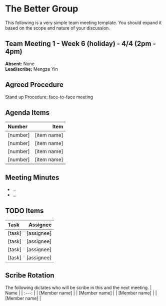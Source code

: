 # The Better Group
This following is a very simple team meeting template. You should expand it based on the scope and nature of your discussion.

## Team Meeting 1 - Week 6 (holiday) - 4/4 (2pm - 4pm)
**Absent:** None
<br>
**Lead/scribe:** Mengze Yin 

## Agreed Procedure
Stand up Procedure: face-to-face meeting

## Agenda Items
| Number | Item |
| :--- | ---: |
| [number] | [item name] |
| [number] | [item name] |
| [number] | [item name] |
| [number] | [item name] |

## Meeting Minutes
- ...
- ...

## TODO Items
| Task | Assignee |
| :--- | ---: |
| [task] | [assignee] |
| [task] | [assignee] |
| [task] | [assignee] |
| [task] | [assignee] |

## Scribe Rotation
The following dictates who will be scribe in this and the next meeting.
| Name |
| :---: |
| [Member name] |
| [Member name] |
| [Member name] |
| [Member name] |